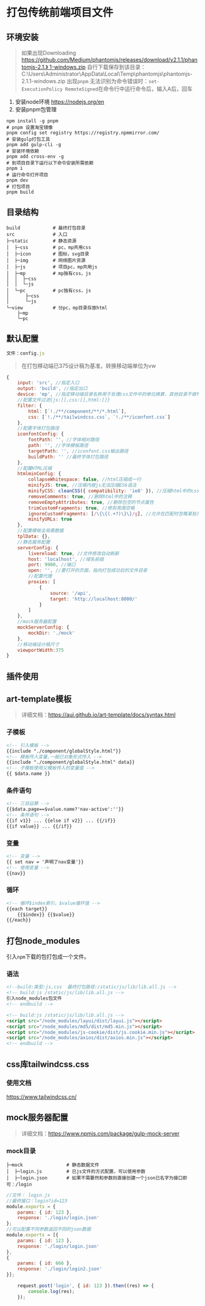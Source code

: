 # 打包传统前端项目文件

## 环境安装

> 如果出现Downloading [https://github.com/Medium/phantomjs/releases/download/v2.1.1/phantomjs-2.1.》 1-windows.zip](https://github.com/Medium/phantomjs/releases/download/v2.1.1/phantomjs-2.1.1-windows.zip)
> 自行下载保存到该目录： C:\Users\Administrator\AppData\Local\Temp\phantomjs\phantomjs-2.1.1-windows.zip
> 出现`pnpm` 无法识别为命令错误时：`set-ExecutionPolicy RemoteSigned`在命令行中运行命令后，输入A后，回车

1. 安装node环境
<https://nodejs.org/en>
2. 安装pnpm包管理

```shell
npm install -g pnpm
# pnpm 设置淘宝镜像
pnpm config set registry https://registry.npmmirror.com/
# 安装gulp打包工具
pnpm add gulp-cli -g
# 安装环境依赖
pnpm add cross-env -g
# 到项目目录下运行以下命令安装所需依赖
pnpm i
# 运行命令打开项目
pnpm dev
# 打包项目
pnpm build
```

## 目录结构

```shell
build            # 最终打包目录 
src              # 入口
├─static         # 静态资源
│  ├─css         # pc，mp共用css
│  ├─icon        # 图标，svg目录
│  ├─img         # 网络图片资源
│  ├─js          # 项目pc，mp共用js
│  ├─mp          # mp独有css，js
│  │  ├─css
│  │  └─js
│  └─pc          # pc独有css，js
│      ├─css   
│      └─js
└─view           # 分pc，mp目录存放html
    ├─mp
    └─pc
```

## 默认配置

```javascript
文件：config.js
```

> 在打包移动端已375设计稿为基准，转换移动端单位为vw

```js
{
    input: 'src', //指定入口
    output: 'build', //指定出口
    device: 'mp', //指定移动端目录名称用于处理css文件中的单位换算，其他目录不做特殊处理。
    //配置文件过滤{js:[],css:[],html:[]}
    filter: {
        html: [`!./**/component/**/*.html`],
        css: [`!./**/tailwindcss.css`, `!./**/iconfont.css`]
    },
    //配置字体打包路径
    iconfontConfig: {
        fontPath: '', //字体相对路径
        path: '', //字体模板路径
        targetPath: '', //iconfont.css输出路径
        buildPath: '' //最终字体打包路径
    },
    //配置HTML压缩
    htmlminConfig: {
        collapseWhitespace: false, //html压缩成一行
        minifyJS: true, //压缩内嵌js无法压缩ES6语法
        minifyCSS: cleanCSS({ compatibility: 'ie8' }), //压缩html中的css
        removeComments: true, //删除html中的注释
        removeEmptyAttributes: true, //删除包空的节点属性
        trimCustomFragments: true, //修剪周围空格
        ignoreCustomFragments: [/\{\{(.+?)\}\}/g], //允许在匹配时忽略某些片段的正则表达式数组（例如<?php ... ?>、{{ ... }}等）
        minifyURLs: true
    },
    //配置模板全局需数据
    tplData: {}, 
    //静态服务配置
    serverConfig: {
        livereload: true, //文件修改自动刷新
        host: 'localhost', //域名前缀
        port: 9900, //端口
        open: '', //要打开的页面，指向打包成功后的文件目录
        //配置代理
        proxies: [  
            {
                source: '/api',
                target: 'http://localhost:8000/'
            }
        ]
    },
    //mock服务器配置
    mockServerConfig: {
        mockDir: './mock'
    },
    //移动端设计稿尺寸
    viewportWidth:375
}
```

## 插件使用

## art-template模板

> 详细文档：<https://aui.github.io/art-template/docs/syntax.html>

### 子模板

```html
<!-- 引入模板 -->
{{include "./component/globalStyle.html"}}
<!-- 模板传入变量,一般已对象形式传入 -->
{{include "./component/globalStyle.html" data}}
<!-- 子模板使用父模板传入的变量值 -->
{{ $data.name }}
```

### 条件语句

```html
<!-- 三目运算 -->
{{$data.page==$value.name?'nav-active':''}}
<!-- 条件语句 -->
{{if v1}} ... {{else if v2}} ... {{/if}}
{{if value}} ... {{/if}}
```

### 变量

``` html
<!-- 变量 -->
{{ set nav = '声明了nav变量'}}
<!-- 使用变量 -->
{{nav}}
```

### 循环

```html
<!-- 循环$index索引，$value循环值 -->
{{each target}}
    {{$index}} {{$value}}
{{/each}}
```

## 打包node_modules

引入`npm`下载的包打包成一个文件。

### 语法

```html
<!--build:类型:js,css  最终打包路径:/static/js/lib/lib.all.js -->
<!-- build:js /static/js/lib/lib.all.js -->
引入node_modules包文件
<!-- endbuild -->
```

```html
<!-- build:js /static/js/lib/lib.all.js -->
<script src="/node_modules/layui/dist/layui.js"></script>
<script src="/node_modules/md5/dist/md5.min.js"></script>
<script src="/node_modules/js-cookie/dist/js.cookie.min.js"></script>
<script src="/node_modules/axios/dist/axios.min.js"></script>
<!-- endbuild -->
```

## css库tailwindcss.css

### 使用文档

<https://www.tailwindcss.cn/>

## mock服务器配置

>详细文档：<https://www.npmjs.com/package/gulp-mock-server>

### mock目录

```shell
├─mock                # 静态数据文件
│  ├─login.js         # 已js文件的方式配置，可以使用参数
│  ├─login.json       # 如果不需要然和参数则直接创建一个json已名字为接口即可：/login
```

```javascript
//文件： login.js
//最终接口：login?id=123
module.exports = {
    params: { id: 123 },
    response: './login/login.json'
};
//可以配置不同参数返回不同的json数据
module.exports = [{
    params: { id: 123 },
    response: './login/login.json'
},
{
    params: { id: 666 },
    response: './login/login2.json'
}];
```

```javascript
    request.post('login', { id: 123 }).then((res) => {
        console.log(res);
    });
```
